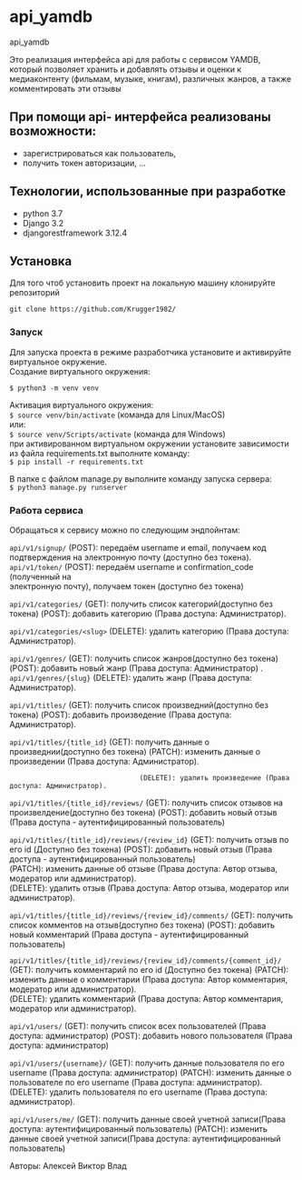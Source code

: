 # api_yamdb
api_yamdb


Это реализация интерфейса api для работы с сервисом YAMDB, который позволяет хранить и добавлять отзывы
и оценки к медиаконтенту (фильмам, музыке, книгам), различных жанров, а также комментировать эти отзывы

## При помощи api- интерфейса реализованы возможности:
- зарегистрироваться как пользователь,
- получить токен авторизации,
...

## Технологии, использованные при разработке
- python 3.7  
- Django 3.2
- djangorestframework 3.12.4  

## Установка

Для того чтоб установить проект на локальную машину клонируйте репозиторий  
```
git clone https://github.com/Krugger1982/
```

### Запуск

Для запуска проекта в режиме разработчика установите и активируйте виртуальное окружение.  
Cоздание виртуального окружения:  
```
$ python3 -m venv venv
```

Активация виртуального окружения:  
```$ source venv/bin/activate``` (команда для Linux/MacOS)  
или:  
```$ source venv/Scripts/activate``` (команда для Windows)  
при активированном виртуальном окружении установите зависимости из файла requirements.txt
выполните команду:  
```$ pip install -r requirements.txt```

В папке с файлом manage.py выполните команду запуска сервера:  
```$ python3 manage.py runserver```  

### Работа сервиса  
  
Обращаться к сервису можно по следующим эндпойнтам:  

`api/v1/signup/`                    (POST): передаём username и email, получаем код подтверждения
                                    на электронную почту (доступно без токена).
`api/v1/token/`                     (POST): передаём username и confirmation_code (полученный на  
                                    электронную почту), получаем токен (доступно без токена)

`api/v1/categories/`                (GET): получить список категорий(доступно без токена)
                                    (POST): добавить категорию (Права доступа: Администратор).  

`api/v1/categories/<slug>`          (DELETE): удалить категорию (Права доступа: Администратор). 

`api/v1/genres/`                    (GET): получить список жанров(доступно без токена)
                                    (POST): добавить новый жанр (Права доступа: Администратор)
                                    .  
`api/v1/genres/{slug}`              (DELETE): удалить жанр (Права доступа: Администратор). 

`api/v1/titles/`                    (GET): получить список произведний(доступно без токена)
                                    (POST): добавить произведение (Права доступа: Администратор).  

`api/v1/titles/{title_id}`          (GET): получить данные о произведнии(доступно без токена)
                                    (PATCH): изменить данные о произведении (Права доступа: Администратор).  

                                    (DELETE): удалить произведение (Права доступа: Администратор). 
`api/v1/titles/{title_id}/reviews/` (GET): получить список отзывов на произвелдение(доступно без токена)
                                    (POST): добавить новый отзыв (Права доступа - аутентифицированный пользователь)

`api/v1/titles/{title_id}/reviews/{review_id}`
                                    (GET): получить отзыв по его id (Доступно без токена)
                                    (POST): добавить новый отзыв (Права доступа - аутентифицированный пользователь)   
                                    (PATCH): изменить данные об отзыве (Права доступа: Автор отзыва, модератор или администратор).  
                                    (DELETE): удалить отзыв (Права доступа: Автор отзыва, модератор или администратор). 

`api/v1/titles/{title_id}/reviews/{review_id}/comments/`
                                    (GET): получить список комментов на отзыв(доступно без токена)
                                    (POST): добавить новый комментарий (Права доступа - аутентифицированный пользователь)

`api/v1/titles/{title_id}/reviews/{review_id}/comments/{comment_id}/`
                                    (GET): получить комментарий по его id (Доступно без токена)
                                    (PATCH): изменить данные о комментарии (Права доступа: Автор комментария, модератор или администратор).  
                                    (DELETE): удалить комментарий (Права доступа: Автор комментария, модератор или администратор). 

`api/v1/users/`                     (GET): получить список всех пользователей (Права доступа: 
                                    администратор)
                                    (POST): добавить нового пользователя (Права доступа: 
                                    администратор)

`api/v1/users/{username}/`          (GET): получить данные пользователя по его username (Права доступа: 
                                    администратор)
                                    (PATCH): изменить данные о пользователе по его username (Права доступа: администратор).  
                                    (DELETE): удалить пользователя по его username (Права доступа: администратор). 

`api/v1/users/me/`                  (GET): получить данные своей учетной записи(Права доступа: 
                                    аутентифицированный пользователь)
                                    (PATCH): изменить данные своей учетной записи(Права доступа: 
                                    аутентифицированный пользователь)

Авторы:
Алексей
Виктор
Влад